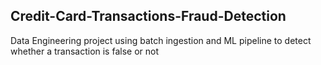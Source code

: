 ## Credit-Card-Transactions-Fraud-Detection
Data Engineering project using batch ingestion and ML pipeline to detect whether a transaction is false or not 


